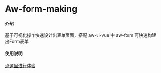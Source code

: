 # Aw-form-making

#### 介绍
基于可视化操作快速设计出表单页面，搭配 aw-ui-vue 中 aw-form 可快速构建出Form表单


#### 使用说明

<a href="">点这里进行体验</a> <br><br> 
